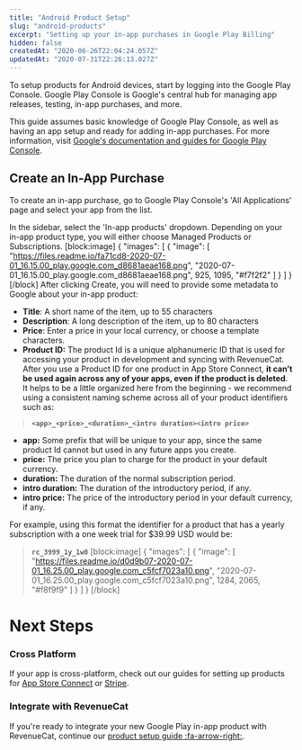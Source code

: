 ```yaml
---
title: "Android Product Setup"
slug: "android-products"
excerpt: "Setting up your in-app purchases in Google Play Billing"
hidden: false
createdAt: "2020-06-26T22:04:24.057Z"
updatedAt: "2020-07-31T22:26:13.027Z"
---
```

To setup products for Android devices, start by logging into the Google Play Console. Google Play Console is Google's central hub for managing app releases, testing, in-app purchases, and more. 

This guide assumes basic knowledge of Google Play Console, as well as having an app setup and ready for adding in-app purchases. For more information, visit [Google's documentation and guides for Google Play Console](https://support.google.com/googleplay/android-developer/?hl=en#topic=3450769).

## Create an In-App Purchase

To create an in-app purchase, go to Google Play Console's 'All Applications' page and select your app from the list.

In the sidebar, select the 'In-app products' dropdown. Depending on your in-app product type, you will either choose Managed Products or Subscriptions.
[block:image]
{
  "images": [
    {
      "image": [
        "https://files.readme.io/fa71cd8-2020-07-01_16.15.00_play.google.com_d8681aeae168.png",
        "2020-07-01_16.15.00_play.google.com_d8681aeae168.png",
        925,
        1095,
        "#f7f2f2"
      ]
    }
  ]
}
[/block]
After clicking Create, you will need to provide some metadata to Google about your in-app product:

- **Title**: A short name of the item, up to 55 characters
- **Description**: A long description of the item, up to 80 characters
- **Price**: Enter a price in your local currency, or choose a template
characters.
- **Product ID:** The product Id is a unique alphanumeric ID that is used for accessing your product in development and syncing with RevenueCat. After you use a Product ID for one product in App Store Connect, **it can’t be used again across any of your apps, even if the product is deleted**. It helps to be a little organized here from the beginning - we recommend using a consistent naming scheme across all of your product identifiers such as:

>**`<app>_<price>_<duration>_<intro duration><intro price>`** 

- **app:** Some prefix that will be unique to your app, since the same product Id cannot but used in any future apps you create. 
- **price:** The price you plan to charge for the product in your default currency.
- **duration:** The duration of the normal subscription period.
- **intro duration:** The duration of the introductory period, if any.
- **intro price:** The price of the introductory period in your default currency, if any.

For example, using this format the identifier for a product that has a yearly subscription with a one week trial for $39.99 USD would be:
>**`rc_3999_1y_1w0`**
[block:image]
{
  "images": [
    {
      "image": [
        "https://files.readme.io/d0d9b07-2020-07-01_16.25.00_play.google.com_c5fcf7023a10.png",
        "2020-07-01_16.25.00_play.google.com_c5fcf7023a10.png",
        1284,
        2065,
        "#f8f9f9"
      ]
    }
  ]
}
[/block]
# Next Steps

### Cross Platform

If your app is cross-platform, check out our guides for setting up products for [App Store Connect](doc:ios-products) or [Stripe](doc:stripe-products).

### Integrate with RevenueCat

If you're ready to integrate your new Google Play in-app product with RevenueCat, continue our [product setup guide :fa-arrow-right:](doc:entitlements).
